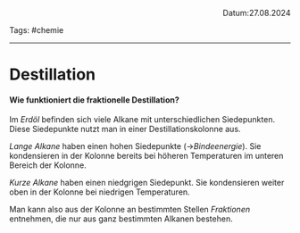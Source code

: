 <p align="right">Datum:27.08.2024</p>

Tags: #chemie

---

# Destillation 

#### Wie funktioniert die fraktionelle Destillation?
Im *Erdöl* befinden sich viele Alkane mit unterschiedlichen Siedepunkten.
Diese Siedepunkte nutzt man in einer Destillationskolonne aus. 

*Lange Alkane* haben einen hohen Siedepunkte (→*Bindeenergie*). Sie kondensieren in der Kolonne bereits bei höheren Temperaturen im unteren Bereich der Kolonne.

*Kurze Alkane* haben einen niedgrigen Siedepunkt. Sie kondensieren weiter oben in der Kolonne bei niedrigen Temperaturen.

Man kann also aus der Kolonne an bestimmten Stellen *Fraktionen* entnehmen, die nur aus ganz bestimmten Alkanen bestehen.